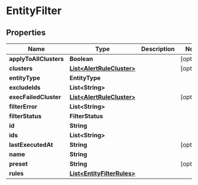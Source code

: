 

# EntityFilter


## Properties

Name | Type | Description | Notes
------------ | ------------- | ------------- | -------------
**applyToAllClusters** | **Boolean** |  |  [optional]
**clusters** | [**List&lt;AlertRuleCluster&gt;**](AlertRuleCluster.md) |  |  [optional]
**entityType** | **EntityType** |  | 
**excludeIds** | **List&lt;String&gt;** |  | 
**execFailedCluster** | [**List&lt;AlertRuleCluster&gt;**](AlertRuleCluster.md) |  |  [optional]
**filterError** | **List&lt;String&gt;** |  | 
**filterStatus** | **FilterStatus** |  | 
**id** | **String** |  | 
**ids** | **List&lt;String&gt;** |  | 
**lastExecutedAt** | **String** |  |  [optional]
**name** | **String** |  | 
**preset** | **String** |  |  [optional]
**rules** | [**List&lt;EntityFilterRules&gt;**](EntityFilterRules.md) |  | 



